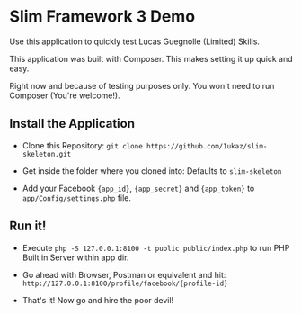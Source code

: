 # Slim Framework 3 Demo

Use this application to quickly test Lucas Guegnolle (Limited) Skills.

This application was built with Composer. This makes setting it up quick and easy.

Right now and because of testing purposes only. You won't need to run Composer (You're welcome!).

## Install the Application

* Clone this Repository: `git clone https://github.com/1ukaz/slim-skeleton.git`

* Get inside the folder where you cloned into: Defaults to `slim-skeleton`

* Add your Facebook `{app_id}`, `{app_secret}` and `{app_token}` to `app/Config/settings.php` file.

## Run it!

* Execute `php -S 127.0.0.1:8100 -t public public/index.php` to run PHP Built in Server within app dir.

* Go ahead with Browser, Postman or equivalent and hit: `http://127.0.0.1:8100/profile/facebook/{profile-id}`

* That's it! Now go and hire the poor devil!
